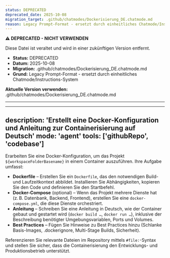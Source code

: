 ```yaml
---
status: DEPRECATED
deprecated_date: 2025-10-08
migration_target: .github/chatmodes/Dockerisierung_DE.chatmode.md
reason: Legacy Prompt-Format - ersetzt durch einheitliches Chatmode/Instructions-System
---
```


**⚠️ DEPRECATED - NICHT VERWENDEN**

Diese Datei ist veraltet und wird in einer zukünftigen Version entfernt.

- **Status:** DEPRECATED
- **Datum:** 2025-10-08
- **Migration:** .github/chatmodes/Dockerisierung_DE.chatmode.md
- **Grund:** Legacy Prompt-Format - ersetzt durch einheitliches Chatmode/Instructions-System

**Aktuelle Version verwenden:** .github/chatmodes/Dockerisierung_DE.chatmode.md

---

---
description: 'Erstellt eine Docker-Konfiguration und Anleitung zur Containerisierung auf Deutsch'
mode: 'agent'
tools: ['githubRepo', 'codebase']
---

Erarbeiten Sie eine Docker-Konfiguration, um das Projekt `${workspaceFolderBasename}` in einem Container auszuführen. Ihre Aufgabe umfasst:

* **Dockerfile** – Erstellen Sie ein `Dockerfile`, das den notwendigen Build- und Laufzeitkontext abbildet. Installieren Sie Abhängigkeiten, kopieren Sie den Code und definieren Sie den Startbefehl.
* **Docker-Compose** (optional) – Wenn das Projekt mehrere Dienste hat (z. B. Datenbank, Backend, Frontend), erstellen Sie eine `docker-compose.yml`, die diese Dienste orchestriert.
* **Anleitung** – Schreiben Sie eine Anleitung in Deutsch, wie der Container gebaut und gestartet wird (`docker build …`, `docker run …`), inklusive der Beschreibung benötigter Umgebungsvariablen, Ports und Volumes.
* **Best Practices** – Fügen Sie Hinweise zu Best Practices hinzu (Schlanke Basis-Images, .dockerignore, Multi-Stage Builds, Sicherheit).

Referenzieren Sie relevante Dateien im Repository mittels `#file:`-Syntax und stellen Sie sicher, dass die Containerisierung den Entwicklungs- und Produktionsbetrieb unterstützt.